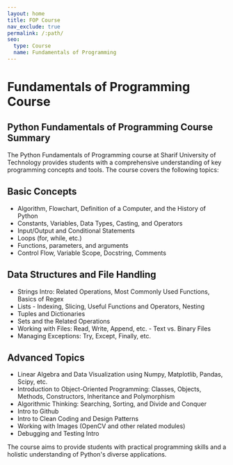 ```yaml
---
layout: home
title: FOP Course
nav_exclude: true
permalink: /:path/
seo:
  type: Course
  name: Fundamentals of Programming
---
```


# Fundamentals of Programming Course

## Python Fundamentals of Programming Course Summary

The Python Fundamentals of Programming course at Sharif University of Technology provides students with a comprehensive understanding of key programming concepts and tools. The course covers the following topics:

## Basic Concepts
- Algorithm, Flowchart, Definition of a Computer, and the History of Python
- Constants, Variables, Data Types, Casting, and Operators
- Input/Output and Conditional Statements
- Loops (for, while, etc.)
- Functions, parameters, and arguments
- Control Flow, Variable Scope, Docstring, Comments

## Data Structures and File Handling
- Strings Intro: Related Operations, Most Commonly Used Functions, Basics of Regex
- Lists - Indexing, Slicing, Useful Functions and Operators, Nesting
- Tuples and Dictionaries
- Sets and the Related Operations
- Working with Files: Read, Write, Append, etc. - Text vs. Binary Files
- Managing Exceptions: Try, Except, Finally, etc.

## Advanced Topics
- Linear Algebra and Data Visualization using Numpy, Matplotlib, Pandas, Scipy, etc.
- Introduction to Object-Oriented Programming: Classes, Objects, Methods, Constructors, Inheritance and Polymorphism
- Algorithmic Thinking: Searching, Sorting, and Divide and Conquer
- Intro to Github
- Intro to Clean Coding and Design Patterns
- Working with Images (OpenCV and other related modules)
- Debugging and Testing Intro

The course aims to provide students with practical programming skills and a holistic understanding of Python's diverse applications.